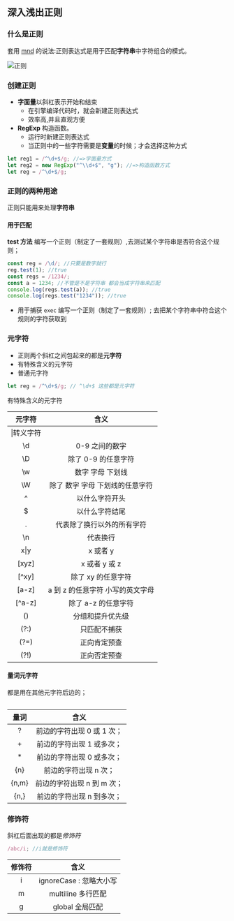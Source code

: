 ## 深入浅出正则

### 什么是正则

套用 [mnd](https://developer.mozilla.org/zh-CN/docs/Web/JavaScript/Guide/Regular_Expressions) 的说法:正则表达式是用于匹配**字符串**中字符组合的模式。

![正则](/正则/reg.png)

### 创建正则

- **字面量**以斜杠表示开始和结束
  - 在引擎编译代码时，就会新建正则表达式
  - 效率高,并且直观方便
- **RegExp** 构造函数。
  - 运行时新建正则表达式
  - 当正则中的一些字符需要是**变量**的时候；才会选择这种方式

```js
let reg1 = /^\d+$/g; //=>字面量方式
let reg2 = new RegExp("^\\d+$", "g"); //=>构造函数方式
let reg = /^\d+$/g;
```

### 正则的两种用途

正则只能用来处理**字符串**

#### 用于匹配

**test 方法** 编写一个正则（制定了一套规则）,去测试某个字符串是否符合这个规则；

```js
const reg = /\d/; //只要是数字就行
reg.test(1); //true
const regs = /1234/;
const a = 1234; //不管是不是字符串 都会当成字符串来匹配
console.log(regs.test(a)); //true
console.log(regs.test("1234")); //true
```

- 用于捕获 `exec` 编写一个正则（制定了一套规则）; 去把某个字符串中符合这个规则的字符获取到

### 元字符

- 正则两个斜杠之间包起来的都是**元字符**
- 有特殊含义的元字符
- 普通元字符

```js
let reg = /^\d+$/g; // ^\d+$ 这些都是元字符
```

有特殊含义的元字符

|   元字符   |               含义               |
| :--------: | :------------------------------: |
| \|转义字符 |
|     \d     |          0-9 之间的数字          |
|     \D     |       除了 0-9 的任意字符        |
|     \w     |         数字 字母 下划线         |
|     \W     | 除了 数字 字母 下划线的任意字符  |
|     ^      |          以什么字符开头          |
|     \$     |          以什么字符结尾          |
|     .      |    代表除了换行以外的所有字符    |
|     \n     |             代表换行             |
|    x\|y    |             x 或者 y             |
|   [xyz]    |          x 或者 y 或 z           |
|   [^xy]    |        除了 xy 的任意字符        |
|   [a-z]    | a 到 z 的任意字符 小写的英文字母 |
|   [^a-z]   |       除了 a-z 的任意字符        |
|     ()     |         分组和提升优先级         |
|    (?:)    |           只匹配不捕获           |
|    (?=)    |           正向肯定预查           |
|    (?!)    |           正向否定预查           |

#### 量词元字符

都是用在其他元字符后边的；

```js
```

| 量词  |            含义            |
| :---: | :------------------------: |
|   ?   | 前边的字符出现 0 或 1 次； |
|   +   | 前边的字符出现 1 或多次；  |
|  \*   | 前边的字符出现 0 或多次；  |
|  {n}  |   前边的字符出现 n 次；    |
| {n,m} | 前边的字符出现 n 到 m 次； |
| {n,}  | 前边的字符出现 n 到多次；  |

### 修饰符

斜杠后面出现的都是*修饰符*

```js
/abc/i; //i就是修饰符
```

| 修饰符 |          含义           |
| :----: | :---------------------: |
|   i    | ignoreCase : 忽略大小写 |
|   m    |   multiline 多行匹配    |
|   g    |     global 全局匹配     |
